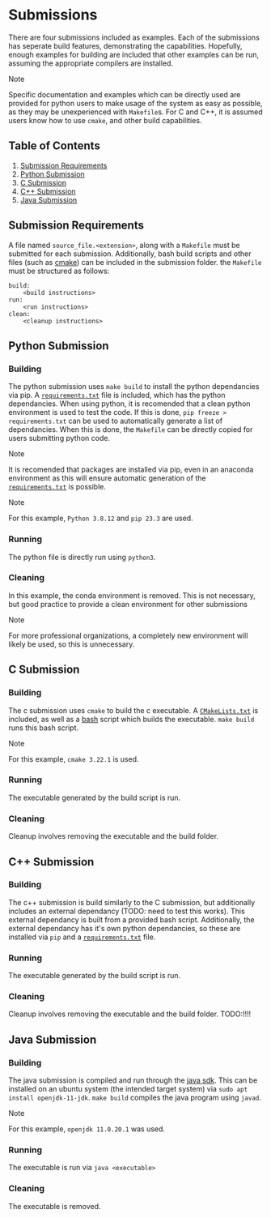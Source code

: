 # Submissions
There are four submissions included as examples. Each of the submissions has seperate build features, demonstrating the capabilities. Hopefully, enough examples for building are included that other examples can be run, assuming the appropriate compilers are installed.
 
 > [!NOTE]
 > Specific documentation and examples which can be directly used are provided for python users to make usage of the system as easy as possible, as they may be unexperienced with `Makefile`s. For C and C++, it is assumed users know how to use `cmake`, and other build capabilities.

## Table of Contents

1. [Submission Requirements](#submission-requirements)
2. [Python Submission](#python-submission)
3. [C Submission](#c-submission)
4. [C++ Submission](#c++-submission)
5. [Java Submission](#java-submission)

## Submission Requirements
A file named `source_file.<extension>`, along with a `Makefile` must be submitted for each submission. Additionally, bash build scripts and other files (such as [cmake](https://github.com/StefanCaldararu/cs-framework/blob/main/submissions/c_submission/CMakeLists.txt)) can be included in the submission folder. the `Makefile` must be structured as follows:

```
build:
    <build instructions>
run:
    <run instructions>
clean:
    <cleanup instructions>
```
## Python Submission
### Building
The python submission uses `make build` to install the python dependancies via pip. A [`requirements.txt`](https://github.com/StefanCaldararu/cs-framework/blob/main/submissions/python_submission/requirements.txt) file is included, which has the python dependancies. When using python, it is recomended that a clean python environment is used to test the code. If this is done, `pip freeze > requirements.txt` can be used to automatically generate a list of dependancies. When this is done, the `Makefile` can be directly copied for users submitting python code.

> [!NOTE]
> It is recomended that packages are installed via pip, even in an anaconda environment as this will ensure automatic generation of the [`requirements.txt`](https://github.com/StefanCaldararu/cs-framework/blob/main/submissions/python_submission/requirements.txt) is possible.

> [!NOTE]
> For this example, `Python 3.8.12` and `pip 23.3` are used.

### Running
The python file is directly run using `python3`.

### Cleaning
In this example, the conda environment is removed. This is not necessary, but good practice to provide a clean environment for other submissions
> [!NOTE]
> For more professional organizations, a completely new environment will likely be used, so this is unnecessary.

## C Submission
### Building
The c submission uses `cmake` to build the c executable. A [`CMakeLists.txt`](https://github.com/StefanCaldararu/cs-framework/blob/main/submissions/c_submission/CMakeLists.txt) is included, as well as a [bash](https://github.com/StefanCaldararu/cs-framework/blob/main/submissions/c_submission/build.sh) script which builds the executable. `make build` runs this bash script.
> [!NOTE]
> For this example, `cmake 3.22.1` is used.

### Running
The executable generated by the build script is run.

### Cleaning
Cleanup involves removing the executable and the build folder.

## C++ Submission
### Building
The c++ submission is build similarly to the C submission, but additionally includes an external dependancy (TODO: need to test this works). This external dependancy is built from a provided bash script. Additionally, the external dependancy has it's own python dependancies, so these are installed via `pip` and a [`requirements.txt`](https://github.com/StefanCaldararu/cs-framework/blob/main/submissions/cpp_submission/requirements.txt) file. 

### Running
The executable generated by the build script is run.

### Cleaning
Cleanup involves removing the executable and the build folder. TODO:!!!!
## Java Submission
### Building
The java submission is compiled and run through the [java sdk](https://www.oracle.com/java/technologies/downloads/). This can be installed on an ubuntu system (the intended target system) via `sudo apt install openjdk-11-jdk`. `make build` compiles the java program using `javad`.

> [!Note]
> For this example, `openjdk 11.0.20.1` was used.

### Running
The executable is run via `java <executable>`

### Cleaning
The executable is removed.